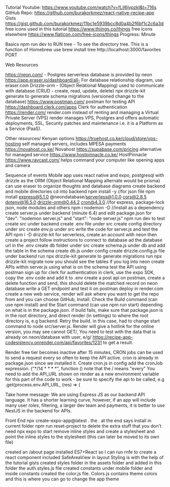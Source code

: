 Tutorial
Youtube: https://www.youtube.com/watch?v=fLIl6jypzkI&t=716s
GitHub Repo: https://github.com/burakorkmez/react-native-recipe-app
Gists https://gist.github.com/burakorkmez/11bc1e5939bcc8d0a4b2f6bf1c2c6a3d
free icons used in this tutorial https://www.thiings.co/things
free icons elsewhere https://www.flaticon.com/free-icons/things 
Progress: Minute 


Basics
npm run dev to RUN
tree - To see the directory tree. This is a function of Homebrew use brew install tree
http://localhost:3000/favorites PORT

Web Resources

https://neon.com/ - Postgres serverless database is provided by neon
https://app.eraser.io/dashboard/all- For database relationship diagram, use eraser.com
Drizzle-orm - (Object Relational Mapping) used to communicate with database (CRUD - create, read, update, delete)
npx drizzle-kit generate to generate schema migrations (versioned change to the database)
https://www.postman.com/ postman for testing API
https://dashboard.clerk.com/apps Clerk for authentication
https://render.com/ render.com instead of renting and managing a Virtual Private Server (VPS) render manages VPS, Postgres and offers automatic deployments, SSL, Security patches and maintenance i.e. it is a Platform as a Service (PaaS).


Other resources/ Kenyan options
https://truehost.co.ke/cloud/store/vps-hosting self managed servers, includes MPESA payments
https://novahost.co.ke/ Novahost
https://supabase.com/pricing alternative for managed service
https://www.hostpinnacle.co.ke/ HostPinnacle
https://www.raycast.com/ helps command your computer like opening apps and camera


Sequence of events
Mobile app uses react native and expo, postgresql with drizzle as the ORM (Object Relational Mapping alternate would be prisma)
can use eraser to organize thoughts and database diagrams
create backend and mobile directories
cd into backend
npm install -y //for json file
npm install express@5.1.0 @neondatabase/serverless@1.0.0 cors@2.8.5 dotenv@16.5.0 drizzle-orm@0.44.2 cron@4.3.0 //for express, package-lock json, node modules and others
npm i nodemon -D //install as a dependency
create server.js under backend (minute 6.4) and edit package.json  for "dev": "nodemon server.js" and "start": "node server.js"
npm run dev to test
create src under backend
create .env file under src
create config directory under src
create env.js under src
write the code for server.js and test the API
npm i -D drizzle-kit
for serverless, create an account with neon then create a project
follow instructions to connect to database ad the database url in the .env
create db folder under src
create schema.js under db and add the table in the schema
create db.js under config
create drizzle.config.js file under backend
run npx drizzle-kit generate to generate migrations
run npx drizzle-kit migrate
now you should see the tables if you log into neon
create APIs within server.js using what is on the schema
test the API using postman
sign up for clerk for authentication
in clerk, use the expo SDK, copy the .env code and add it to .env
create a post api
on postman, create a delete function and send, this should delete the matched record on neon database
write a GET endpoint and test it on postman
deploy in render.com create a new web service, render will ask where you want to get the repo from and you can choose GitHub, Install. Check the Build command (can use npm install) and the Start command (can use npm run start) depending on what is in the package.json. if build fails, make sure that package.json is in the root directory, and direct render (in settings) to where the root directory is, e.g backend. Retry the build. in this case, had to change start command to node src/server.js. Render will give a hotlink for the online version, you may see cannot GET/, You need to test with the data that is already on neon/database with user, e/g/ https://recipe-app-codesistency.onrender.com/api/favorites/1231 to get a result.

Render free tier becomes inactive after 15 minutes, CRON jobs can be used to send a request every so often to keep the API active. cron is already in package.json since we installed it.
Create cron.js in config add the cronJob expression. ("*/14 * * * *", function () note that the / means "every"
You need to add the API_URL shown on render as a new environment variable for this part of the code to work - be sure to specify the api to be called, e.g  .get(process.env.API_URL, (res) => {

Take home message: We are using Express JS as our backend API language. It has a shorter learning curve, however, if an app will include many user roles, filtering, a larger dev team and payments, it is better to use NestJS in the backend for APIs.

Front End
npx create-expo-app@latest .
the . at the end says install in current folder
npm run reset-project to delete the extra stuff that you don't need
npx expo to start
remove inline styles and create a stylesheet and point the inline styles to the stylesheet (this can later be moved to its own file)

created an /about page
installed ES7+React so I can run rnfe to create a react component
included SafeAreaView in layout
Styling is with the help of the tutorial gists
created styles folder in the assets folder and added in this folder the auth.styles.js file
created constants under mobile folder and inside constants created the color.js file. Colors.js contains theme colors and this is where you can go to change the app theme
